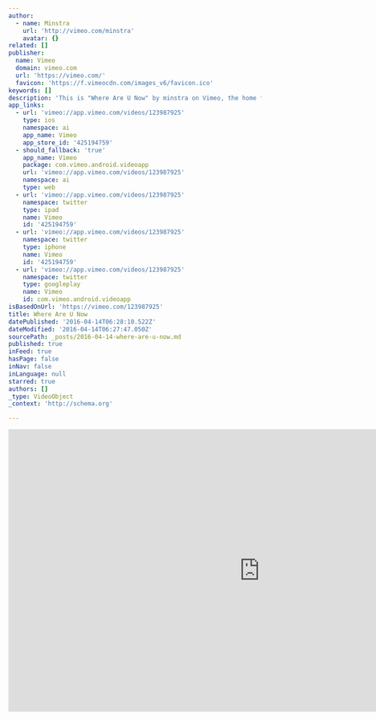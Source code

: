 ```yaml
---
author:
  - name: Minstra
    url: 'http://vimeo.com/minstra'
    avatar: {}
related: []
publisher:
  name: Vimeo
  domain: vimeo.com
  url: 'https://vimeo.com/'
  favicon: 'https://f.vimeocdn.com/images_v6/favicon.ico'
keywords: []
description: 'This is "Where Are U Now" by minstra on Vimeo, the home for high quality videos and the people who love them.'
app_links:
  - url: 'vimeo://app.vimeo.com/videos/123987925'
    type: ios
    namespace: ai
    app_name: Vimeo
    app_store_id: '425194759'
  - should_fallback: 'true'
    app_name: Vimeo
    package: com.vimeo.android.videoapp
    url: 'vimeo://app.vimeo.com/videos/123987925'
    namespace: ai
    type: web
  - url: 'vimeo://app.vimeo.com/videos/123987925'
    namespace: twitter
    type: ipad
    name: Vimeo
    id: '425194759'
  - url: 'vimeo://app.vimeo.com/videos/123987925'
    namespace: twitter
    type: iphone
    name: Vimeo
    id: '425194759'
  - url: 'vimeo://app.vimeo.com/videos/123987925'
    namespace: twitter
    type: googleplay
    name: Vimeo
    id: com.vimeo.android.videoapp
isBasedOnUrl: 'https://vimeo.com/123987925'
title: Where Are U Now
datePublished: '2016-04-14T06:28:10.522Z'
dateModified: '2016-04-14T06:27:47.050Z'
sourcePath: _posts/2016-04-14-where-are-u-now.md
published: true
inFeed: true
hasPage: false
inNav: false
inLanguage: null
starred: true
authors: []
_type: VideoObject
_context: 'http://schema.org'

---
```

<iframe src="https://cdn.embedly.com/widgets/media.html?src=https%3A%2F%2Fplayer.vimeo.com%2Fvideo%2F123987925&amp;url=https%3A%2F%2Fvimeo.com%2F123987925&amp;image=https%3A%2F%2Fi.vimeocdn.com%2Fvideo%2F513541238_1280x720.jpg&amp;key=b7d04c9b404c499eba89ee7072e1c4f7&amp;type=text%2Fhtml&amp;schema=vimeo" width="1000" height="563" scrolling="no" frameborder="0" allowfullscreen="allowfullscreen" style=""></iframe>